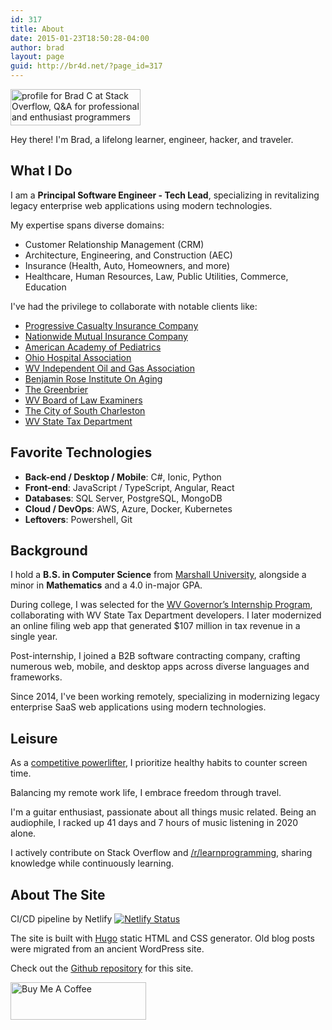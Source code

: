 ```yaml
---
id: 317
title: About
date: 2015-01-23T18:50:28-04:00
author: brad
layout: page
guid: http://br4d.net/?page_id=317
---
```


<a href="https://stackoverflow.com/users/636942/brad-c" class="float-right"><img class=" img-thumbnail" src="https://stackoverflow.com/users/flair/636942.png" width="208" height="58" alt="profile for Brad C at Stack Overflow, Q&amp;A for professional and enthusiast programmers" title="profile for Brad C at Stack Overflow, Q&amp;A for professional and enthusiast programmers"></a>

Hey there! I'm Brad, a lifelong learner, engineer, hacker, and traveler.

## What I Do

I am a **Principal Software Engineer - Tech Lead**, specializing in revitalizing legacy enterprise web applications using modern technologies.

My expertise spans diverse domains:

- Customer Relationship Management (CRM)
- Architecture, Engineering, and Construction (AEC)
- Insurance (Health, Auto, Homeowners, and more)
- Healthcare, Human Resources, Law, Public Utilities, Commerce, Education

I've had the privilege to collaborate with notable clients like:

- [Progressive Casualty Insurance Company](https://www.progressive.com/)
- [Nationwide Mutual Insurance Company](https://www.nationwide.com/)
- [American Academy of Pediatrics](https://ohioaap.org/)
- [Ohio Hospital Association](https://www.ohiohospitals.org)
- [WV Independent Oil and Gas Association](https://iogawv.com/)
- [Benjamin Rose Institute On Aging](https://www.benrose.org)
- [The Greenbrier](https://www.greenbrier.com/)
- [WV Board of Law Examiners](https://www.wvble.com)
- [The City of South Charleston](https://cityofsouthcharleston.com/)
- [WV State Tax Department](https://tax.wv.gov/)

## Favorite Technologies

- **Back-end / Desktop / Mobile**: C#, Ionic, Python
- **Front-end**: JavaScript / TypeScript, Angular, React
- **Databases**: SQL Server, PostgreSQL, MongoDB
- **Cloud / DevOps**: AWS, Azure, Docker, Kubernetes
- **Leftovers**: Powershell, Git

## Background

I hold a **B.S. in Computer Science** from [Marshall University](http://marshall.edu), alongside a minor in **Mathematics** and a 4.0 in-major GPA.

During college, I was selected for the [WV Governor’s Internship Program](http://www.wv.gov/gip), collaborating with WV State Tax Department developers. I later modernized an online filing web app that generated $107 million in tax revenue in a single year.

Post-internship, I joined a B2B software contracting company, crafting numerous web, mobile, and desktop apps across diverse languages and frameworks.

Since 2014, I've been working remotely, specializing in modernizing legacy enterprise SaaS web applications using modern technologies.

## Leisure

As a [competitive powerlifter](https://symmetricstrength.com/lifter/avian), I prioritize healthy habits to counter screen time.

Balancing my remote work life, I embrace freedom through travel.

I'm a guitar enthusiast, passionate about all things music related. Being an audiophile, I racked up 41 days and 7 hours of music listening in 2020 alone.

I actively contribute on Stack Overflow and [/r/learnprogramming](http://reddit.com/r/learnprogramming), sharing knowledge while continuously learning.

## About The Site

CI/CD pipeline by Netlify [![Netlify Status](https://api.netlify.com/api/v1/badges/bde75bf8-d2a2-4f5a-8bfe-4e3513b5cea8/deploy-status)](https://app.netlify.com/sites/bradleycarey/deploys)

The site is built with [Hugo](https://gohugo.io/) static HTML and CSS generator. Old blog posts were migrated from an ancient WordPress site.

Check out the [Github repository](https://github.com/avianbc/blog) for this site.

<a href="https://www.buymeacoffee.com/avian" target="_blank"><img src="https://cdn.buymeacoffee.com/buttons/v2/default-yellow.png" alt="Buy Me A Coffee" style="height: 60px !important;width: 217px !important;" ></a>

